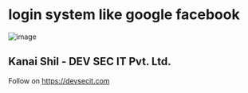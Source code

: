 # login system like google facebook
![image](https://user-images.githubusercontent.com/70555095/174815025-e7b70775-b142-4726-a472-34831962782d.png)

## Kanai Shil - DEV SEC IT Pvt. Ltd. 
Follow on https://devsecit.com
